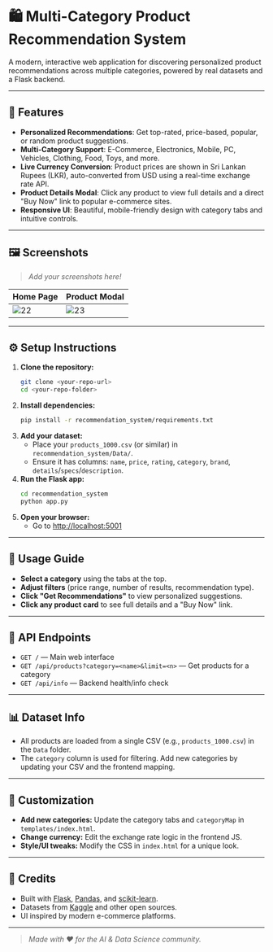 # 🛍️ Multi-Category Product Recommendation System

A modern, interactive web application for discovering personalized product recommendations across multiple categories, powered by real datasets and a Flask backend.

---

## 🚀 Features
- **Personalized Recommendations**: Get top-rated, price-based, popular, or random product suggestions.
- **Multi-Category Support**: E-Commerce, Electronics, Mobile, PC, Vehicles, Clothing, Food, Toys, and more.
- **Live Currency Conversion**: Product prices are shown in Sri Lankan Rupees (LKR), auto-converted from USD using a real-time exchange rate API.
- **Product Details Modal**: Click any product to view full details and a direct "Buy Now" link to popular e-commerce sites.
- **Responsive UI**: Beautiful, mobile-friendly design with category tabs and intuitive controls.

---

## 🖼️ Screenshots
> _Add your screenshots here!_

| Home Page | Product Modal |
|-----------|--------------|
|![22](https://github.com/user-attachments/assets/7f6192e4-795f-4199-9e03-5d452ffff10f) |  ![23](https://github.com/user-attachments/assets/587b00d3-c467-4e26-aefa-cd987cbdda46) |

---

## ⚙️ Setup Instructions

1. **Clone the repository:**
   ```bash
   git clone <your-repo-url>
   cd <your-repo-folder>
   ```
2. **Install dependencies:**
   ```bash
   pip install -r recommendation_system/requirements.txt
   ```
3. **Add your dataset:**
   - Place your `products_1000.csv` (or similar) in `recommendation_system/Data/`.
   - Ensure it has columns: `name`, `price`, `rating`, `category`, `brand`, `details`/`specs`/`description`.
4. **Run the Flask app:**
   ```bash
   cd recommendation_system
   python app.py
   ```
5. **Open your browser:**
   - Go to [http://localhost:5001](http://localhost:5001)

---

## 📝 Usage Guide
- **Select a category** using the tabs at the top.
- **Adjust filters** (price range, number of results, recommendation type).
- **Click "Get Recommendations"** to view personalized suggestions.
- **Click any product card** to see full details and a "Buy Now" link.

---

## 🔌 API Endpoints
- `GET /` — Main web interface
- `GET /api/products?category=<name>&limit=<n>` — Get products for a category
- `GET /api/info` — Backend health/info check

---

## 📊 Dataset Info
- All products are loaded from a single CSV (e.g., `products_1000.csv`) in the `Data` folder.
- The `category` column is used for filtering. Add new categories by updating your CSV and the frontend mapping.

---

## 🎨 Customization
- **Add new categories:** Update the category tabs and `categoryMap` in `templates/index.html`.
- **Change currency:** Edit the exchange rate logic in the frontend JS.
- **Style/UI tweaks:** Modify the CSS in `index.html` for a unique look.

---

## 🙏 Credits
- Built with [Flask](https://flask.palletsprojects.com/), [Pandas](https://pandas.pydata.org/), and [scikit-learn](https://scikit-learn.org/).
- Datasets from [Kaggle](https://www.kaggle.com/) and other open sources.
- UI inspired by modern e-commerce platforms.

---

> _Made with ❤️ for the AI & Data Science community._
